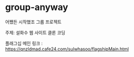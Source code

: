 # group-anyway

어쨌든 시작했조
그룹 프로젝트

주제: 설화수 웹 사이트 클론 코딩

플래그십 메인 링크
: https://qnzldmad.cafe24.com/sulwhasoo/flagshipMain.html

